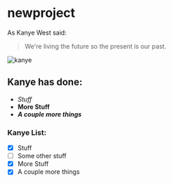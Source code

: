 # newproject
As Kanye West said:

> We're living the future so
> the present is our past.

![kanye](Kanye-West.jpg)

## Kanye has done:
* *Stuff*
* **More Stuff**
* *__A couple more things__*

### Kanye List:
- [x] Stuff
- [ ] Some other stuff
- [x] More Stuff
- [x] A couple more things